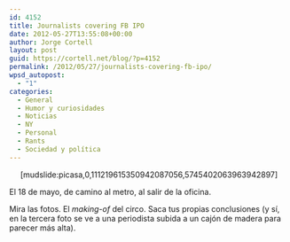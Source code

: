 ```yaml
---
id: 4152
title: Journalists covering FB IPO
date: 2012-05-27T13:55:08+00:00
author: Jorge Cortell
layout: post
guid: https://cortell.net/blog/?p=4152
permalink: /2012/05/27/journalists-covering-fb-ipo/
wpsd_autopost:
  - "1"
categories:
  - General
  - Humor y curiosidades
  - Noticias
  - NY
  - Personal
  - Rants
  - Sociedad y polí­tica
---
```

<p style="text-align: center">
  [mudslide:picasa,0,111219615350942087056,5745402063963942897]
</p>

El 18 de mayo, de camino al metro, al salir de la oficina.

Mira las fotos. El _making-of_ del circo. Saca tus propias conclusiones (y sí, en la tercera foto se ve a una periodista subida a un cajón de madera para parecer más alta).